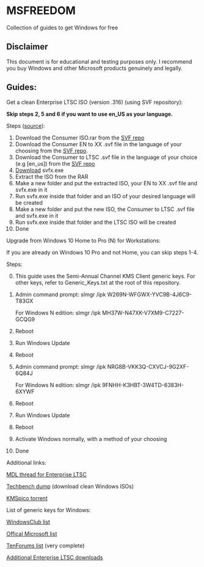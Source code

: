 # MSFREEDOM
Collection of guides to get Windows for free

## Disclaimer
This document is for educational and testing purposes only. I recommend you buy Windows and other Microsoft products genuinely and legally.


## Guides:
Get a clean Enterprise LTSC ISO (version .316) (using SVF repository):

**Skip steps 2, 5 and 6 if you want to use en_US as your language.**

Steps ([source](https://forums.mydigitallife.net/threads/info-discussion-downloads-windows-10-1809-final-b-17763-xxx-pc-rs5.77945/page-312#post-1601664)):

1. Download the Consumer ISO.rar from the [SVF repo](https://cloud.mail.ru/public/2fYm/2bzdHD4X2/)
3. Download the Consumer EN to XX .svf file in the language of your choosing from the [SVF repo](https://cloud.mail.ru/public/2fYm/2bzdHD4X2/). 
2. Download the Consumer to LTSC .svf file in the language of your choice (e.g [en_us]) from the [SVF repo](https://cloud.mail.ru/public/2fYm/2bzdHD4X2/)
3. [Download](https://www.softpedia.com/get/System/Back-Up-and-Recovery/SVF-eXtractor.shtml) svfx.exe
4. Extract the ISO from the RAR
5. Make a new folder and put the extracted ISO, your EN to XX .svf file and svfx.exe in it
6. Run svfx.exe inside that folder and an ISO of your desired language will be created
7. Make a new folder and put the new ISO, the Consumer to LTSC .svf file and svfx.exe in it
8. Run svfx.exe inside that folder and the LTSC ISO will be created
9. Done

Upgrade from Windows 10 Home to Pro (N) for Workstations:

If you are already on Windows 10 Pro and not Home, you can skip steps 1-4.

Steps:

0. This guide uses the Semi-Annual Channel KMS Client generic keys. For other keys, refer to Generic_Keys.txt at the root of this repository.
1. Admin command prompt:
   slmgr /ipk W269N-WFGWX-YVC9B-4J6C9-T83GX
   
   For Windows N edition:
   slmgr /ipk MH37W-N47XK-V7XM9-C7227-GCQG9

2. Reboot
3. Run Windows Update
4. Reboot

5. Admin command prompt:
   slmgr /ipk NRG8B-VKK3Q-CXVCJ-9G2XF-6Q84J
   
   For Windows N edition: 
   slmgr /ipk 9FNHH-K3HBT-3W4TD-6383H-6XYWF

6. Reboot
7. Run Windows Update
8. Reboot
9. Activate Windows normally, with a method of your choosing
10. Done

Additional links:

[MDL thread for Enterprise LTSC](https://forums.mydigitallife.net/threads/discussion-windows-10-enterprise-n-ltsc-2019.76325/)

[Techbench dump](https://tb.32767.ga/) (download clean Windows ISOs)

[KMSpico torrent](https://pastebin.com/raw/vw4CX1ak)

List of generic keys for Windows:

[WindowsClub list](https://www.thewindowsclub.com/generic-windows-10-product-keys-to-install-windows-10-enterprise)

[Offical Microsoft list](https://docs.microsoft.com/en-us/windows-server/get-started/kmsclientkeys)

[TenForums list](https://www.tenforums.com/tutorials/95922-generic-product-keys-install-windows-10-editions.html) (very complete)

[Additional Enterprise LTSC downloads](https://pastebin.com/raw/4E7xLfS5)
